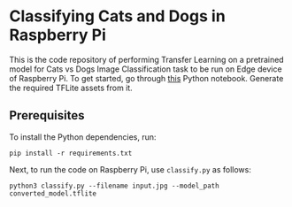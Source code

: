 # Classifying Cats and Dogs in Raspberry Pi

This is the code repository of performing Transfer Learning on a pretrained model for Cats vs Dogs Image Classification task to be run on Edge device of Raspberry Pi. To get started, go through [this](https://colab.research.google.com/drive/1Fl7Fk20-G6KVg400bhCZOWlJHNNQiDiv) Python notebook. Generate the required TFLite assets from it.

## Prerequisites
To install the Python dependencies, run:
```
pip install -r requirements.txt
``` 

Next, to run the code on Raspberry Pi, use `classify.py` as follows: 

```
python3 classify.py --filename input.jpg --model_path converted_model.tflite
```
